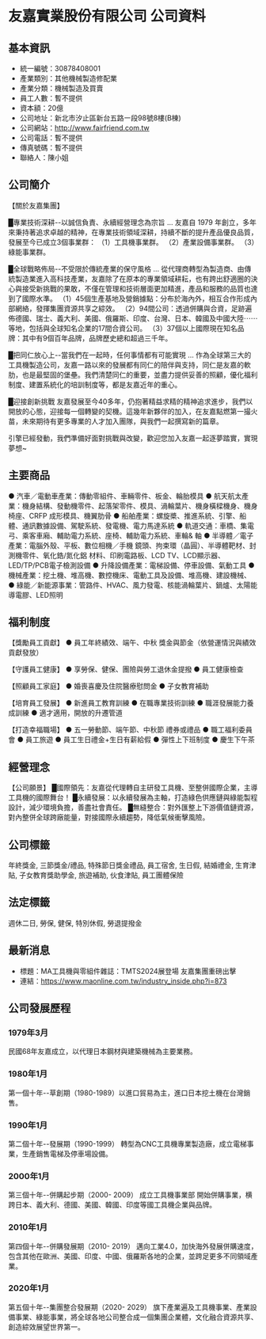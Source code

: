 # 友嘉實業股份有限公司 公司資料

## 基本資訊
- 統一編號：30878408001
- 產業類別：其他機械製造修配業
- 產業分類：機械製造及買賣
- 員工人數：暫不提供
- 資本額：20億
- 公司地址：新北市汐止區新台五路㇐段98號8樓(B棟)
- 公司網站：http://www.fairfriend.com.tw
- 公司電話：暫不提供
- 傳真號碼：暫不提供
- 聯絡人：陳小姐

## 公司簡介
【關於友嘉集團】

█專業技術深耕--以誠信負責、永續經營理念為宗旨 …
友嘉自 1979 年創立，多年來秉持著追求卓越的精神，在專業技術領域深耕，持續不斷的提升產品優良品質，發展至今已成立3個事業群：
（1）工具機事業群。
（2）產業設備事業群。
（3）綠能事業群。

█全球戰略佈局--不受限於傳統產業的保守風格 …
從代理商轉型為製造商、由傳統製造業進入高科技產業，友嘉除了在原本的專業領域耕耘，也有跨出舒適圈的決心與接受新挑戰的果敢，不僅在管理和技術層面更加精進，產品和服務的品質也達到了國際水準。
（1）45個生產基地及營銷據點：分布於海內外，相互合作形成內部網絡，發揮集團資源共享之綜效。
（2）94間公司：透過併購與合資，足跡遍佈德國、瑞士、義大利、美國、俄羅斯、印度、台灣、日本、韓國及中國大陸⋯⋯等地，包括與全球知名企業的17間合資公司。
（3）37個以上國際現在知名品牌：其中有9個百年品牌，品牌歷史總和超過三千年。

█把同仁放心上--當我們在一起時，任何事情都有可能實現 …
作為全球第三大的工具機製造公司，友嘉一路以來的發展都有同仁的陪伴與支持，同仁是友嘉的軟肋，也是最堅固的堡壘。我們清楚同仁的重要，並盡力提供妥善的照顧，優化福利制度、建置系統化的培訓制度等，都是友嘉近年的重心。

█迎接創新挑戰
友嘉發展至今40多年，仍抱著精益求精的精神追求進步，我們以開放的心態，迎接每一個轉變的契機。這幾年新夥伴的加入，在友嘉點燃第一撮火苗，未來期待有更多專業的人才加入團隊，與我們一起撰寫新的篇章。

引擎已經發動，我們準備好面對挑戰與改變，歡迎您加入友嘉一起逐夢踏實，實現夢想~


## 主要商品
● 汽車／電動車產業：傳動零組件、車輛零件、板金、輪胎模具
● 航天航太產業：機身結構、發動機零件、起落架零件、模具、渦輪葉片、機身橫樑機身、機身椅座、CRFP 成形模具、機翼肋骨
● 船舶產業：螺旋槳、推進系統、引擎、船體、通訊數據設備、駕駛系統、發電機、電力馬達系統
● 軌道交通：車橋、集電弓、乘客車廂、輔助電力系統、座椅、輔助電力系統、車輪& 軸
● 半導體／電子產業：電腦外殼、平板、數位相機／手機 鏡頭、拘束環（晶圓）、半導體靶材、封測機零件、氧化鋯/氮化鋁 材料、印刷電路板、LCD TV、LCD顯示器、LED/TP/PCB電子檢測設備
● 升降設備產業：電梯設備、停車設備、氣動工具
● 機械產業：挖土機、堆高機、數控機床、電動工具及設備、堆高機、建設機械、
● 綠能／新能源事業：管路件、HVAC、風力發電、核能渦輪葉片、鍋爐、太陽能導電膠、LED照明

## 福利制度
【獎勵員工貢獻】
● 員工年終績效、端午、中秋 獎金與節金（依營運情況與績效貢獻發放）

【守護員工健康】
● 享勞保、健保、團險與勞工退休金提撥
● 員工健康檢查

【照顧員工家庭】
● 婚喪喜慶及住院醫療慰問金
● 子女教育補助

【培育員工發展】
● 新進員工教育訓練
● 在職專業技術訓練
● 職涯發展能力養成訓練
● 適才適用，開放的升遷管道

【打造幸福職場】
● 五一勞動節、端午節、中秋節 禮券或禮品
● 職工福利委員會
● 員工旅遊
● 員工生日禮金+生日有薪給假
● 彈性上下班制度
● 慶生下午茶


## 經營理念
【公司願景】
█國際領先：友嘉從代理轉自主研發工具機、至整併國際企業，主導工具機的國際舞台！
█永續發展：以永續發展為主軸，打造綠色供應鏈與綠能製程設計，減少環境負擔，善盡社會責任。
█無縫整合：對外匯整上下游價值鏈資源，對內整併全球跨廠能量，對接國際永續趨勢，降低氣候衝擊風險。


## 公司標籤
年終獎金, 三節獎金/禮品, 特殊節日獎金禮品, 員工宿舍, 生日假, 結婚禮金, 生育津貼, 子女教育獎助學金, 旅遊補助, 伙食津貼, 員工團體保險

## 法定標籤
週休二日, 勞保, 健保, 特別休假, 勞退提撥金

## 最新消息
- 標題：MA工具機與零組件雜誌：TMTS2024展登場 友嘉集團重磅出擊
- 連結：https://www.maonline.com.tw/industry_inside.php?i=873

## 公司發展歷程
### 1979年3月
民國68年友嘉成立，以代理日本鋼材與建築機械為主要業務。








### 1980年1月
第一個十年--草創期（1980-1989）以進口貿易為主，進口日本挖土機在台灣銷售。


### 1990年1月
第二個十年--發展期（1990-1999）
轉型為CNC工具機專業製造廠，成立電梯事業，生產銷售電梯及停車場設備。

### 2000年1月
第三個十年--併購起步期（2000- 2009）
成立工具機事業部
開始併購事業，横跨日本、義大利、德國、美國、韓國、印度等國工具機企業與品牌。



### 2010年1月
第四個十年--併購發展期（2010- 2019）
邁向工業4.0，加快海外發展併購速度，包含其他在歐洲、美國、印度、中國、俄羅斯各地的企業，並跨足更多不同領域產業。



### 2020年1月
第五個十年--集團整合發展期（2020- 2029）
旗下產業遍及工具機事業、產業設備事業、綠能事業，將全球各地公司整合成一個集團企業體，文化融合資源共享、創造綜效展望世界第一。


